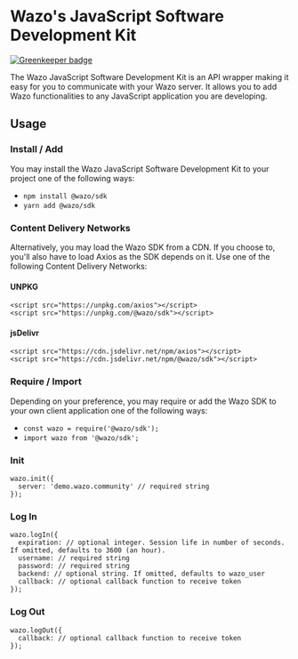 # Wazo's JavaScript Software Development Kit

[![Greenkeeper badge](https://badges.greenkeeper.io/wazo-pbx/wazo-js-sdk.svg)](https://greenkeeper.io/)

The Wazo JavaScript Software Development Kit is an API wrapper making it easy for you to communicate with your Wazo server. It allows you to add Wazo functionalities to any JavaScript application you are developing.

## Usage

### Install / Add
You may install the Wazo JavaScript Software Development Kit to your project one of the following ways:
* `npm install @wazo/sdk`
* `yarn add @wazo/sdk`

### Content Delivery Networks
Alternatively, you may load the Wazo SDK from a CDN. If you choose to, you'll also have to load Axios as the SDK depends on it. Use one of the following Content Delivery Networks:

#### UNPKG
```
<script src="https://unpkg.com/axios"></script>
<script src="https://unpkg.com/@wazo/sdk"></script>
```

#### jsDelivr
```
<script src="https://cdn.jsdelivr.net/npm/axios"></script>
<script src="https://cdn.jsdelivr.net/npm/@wazo/sdk"></script>
```

### Require / Import
Depending on your preference, you may require or add the Wazo SDK to your own client application one of the following ways:
* `const wazo = require('@wazo/sdk');`
* `import wazo from '@wazo/sdk';`

### Init
```
wazo.init({
  server: 'demo.wazo.community' // required string
});
```

### Log In
```
wazo.logIn({
  expiration: // optional integer. Session life in number of seconds. If omitted, defaults to 3600 (an hour).
  username: // required string
  password: // required string
  backend: // optional string. If omitted, defaults to wazo_user
  callback: // optional callback function to receive token
});
```

### Log Out
```
wazo.logOut({
  callback: // optional callback function to receive token
});
```
